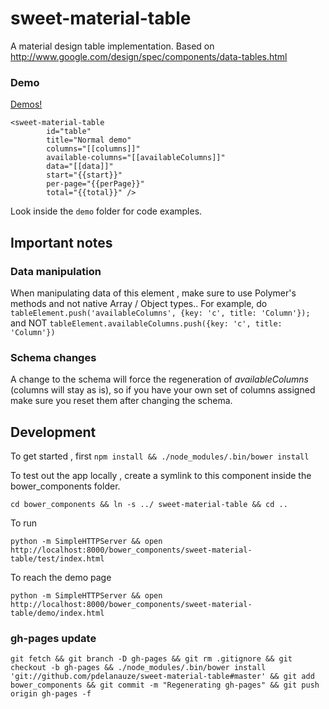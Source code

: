 # sweet-material-table

A material design table implementation. Based on http://www.google.com/design/spec/components/data-tables.html

### Demo

[Demos!](http://pdelanauze.github.io/sweet-material-table/bower_components/sweet-material-table/demo/)

```
<sweet-material-table
        id="table"
        title="Normal demo"
        columns="[[columns]]"
        available-columns="[[availableColumns]]"
        data="[[data]]"
        start="{{start}}"
        per-page="{{perPage}}"
        total="{{total}}" />
```

Look inside the `demo` folder for code examples.

## Important notes

### Data manipulation

When manipulating data of this element , make sure to use Polymer's methods and not native Array / Object types.. For 
example, do 
`tableElement.push('availableColumns', {key: 'c', title: 'Column'});` 
and NOT 
`tableElement.availableColumns.push({key: 'c', title: 'Column'})`

### Schema changes

A change to the schema will force the regeneration of *availableColumns* (columns will stay as is), so if you have your 
own set of columns assigned make sure you reset them after changing the schema.

## Development

To get started , first `npm install && ./node_modules/.bin/bower install`

To test out the app locally , create a symlink to this component inside the bower_components folder.

`cd bower_components && ln -s ../ sweet-material-table && cd ..`

To run

`python -m SimpleHTTPServer && open http://localhost:8000/bower_components/sweet-material-table/test/index.html`

To reach the demo page

`python -m SimpleHTTPServer && open http://localhost:8000/bower_components/sweet-material-table/demo/index.html`

### gh-pages update

`git fetch && git branch -D gh-pages && git rm .gitignore && git checkout -b gh-pages && ./node_modules/.bin/bower install 'git://github.com/pdelanauze/sweet-material-table#master' && git add bower_components && git commit -m "Regenerating gh-pages" && git push origin gh-pages -f`
